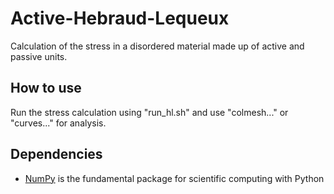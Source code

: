 # Active-Hebraud-Lequeux
Calculation of the stress in a disordered material made up of active and passive units. 

## How to use
Run the stress calculation using "run_hl.sh" and use "colmesh..." or "curves..." for analysis. 

## Dependencies
- [NumPy](https://numpy.org/) is the fundamental package for scientific computing with Python


